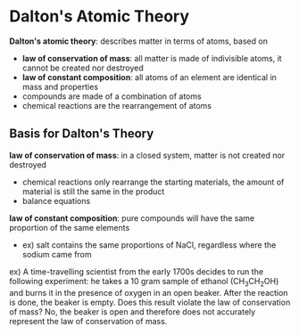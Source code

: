 # Dalton's Atomic Theory
**Dalton's atomic theory**: describes matter in terms of atoms, based on 
- **law of conservation of mass**: all matter is made of indivisible atoms, it cannot be created nor destroyed
- **law of constant composition**: all atoms of an element are identical in mass and properties
- compounds are made of a combination of atoms
- chemical reactions are the rearrangement of atoms

## Basis for Dalton's Theory
**law of conservation of mass**: in a closed system, matter is not created nor destroyed
- chemical reactions only rearrange the starting materials, the amount of material is still the same in the product
- balance equations

**law of constant composition**: pure compounds will have the same proportion of the same elements
- ex) salt contains the same proportions of NaCl, regardless where the sodium came from

ex) A time-travelling scientist from the early 1700s decides to run the following experiment: he takes a 10 gram sample of ethanol (CH<sub>3</sub>CH<sub>2</sub>OH) and burns it in the presence of oxygen in an open beaker. After the reaction is done, the beaker is empty. Does this result violate the law of conservation of mass?
No, the beaker is open and therefore does not accurately represent the law of conservation of mass. 